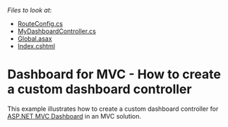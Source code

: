 <!-- default file list -->
*Files to look at*:

* [RouteConfig.cs](./CS/DXWebApplication1/App_Start/RouteConfig.cs)
* [MyDashboardController.cs](./CS/DXWebApplication1/Controllers/MyDashboardController.cs)
* [Global.asax](./CS/DXWebApplication1/Global.asax)
* [Index.cshtml](./CS/DXWebApplication1/Views/Home/Index.cshtml)
<!-- default file list end -->
# Dashboard for MVC - How to create a custom dashboard controller


This example illustrates how to create a custom dashboard controller for [ASP.NET MVC Dashboard](https://docs.devexpress.com/Dashboard/16977/web-dashboard/aspnet-mvc-dashboard-extension?p=netframework) in an MVC solution.



